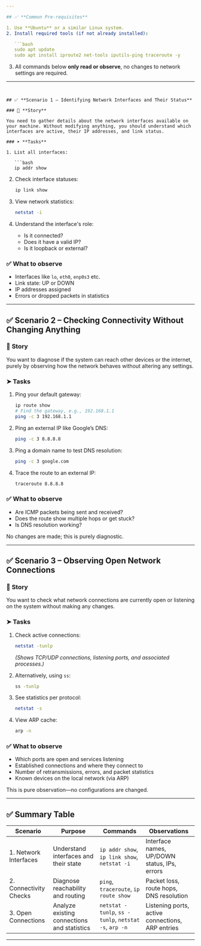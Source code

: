 ```yaml
---

## ✅ **Common Pre-requisites**

1. Use **Ubuntu** or a similar Linux system.
2. Install required tools (if not already installed):

   ```bash
   sudo apt update
   sudo apt install iproute2 net-tools iputils-ping traceroute -y
   ```
3. All commands below **only read or observe**, no changes to network settings are required.

---
```


## ✅ **Scenario 1 – Identifying Network Interfaces and Their Status**

### 📖 **Story**

You need to gather details about the network interfaces available on your machine. Without modifying anything, you should understand which interfaces are active, their IP addresses, and link status.

### ➤ **Tasks**

1. List all interfaces:

   ```bash
   ip addr show
   ```

2. Check interface statuses:

   ```bash
   ip link show
   ```

3. View network statistics:

   ```bash
   netstat -i
   ```

4. Understand the interface's role:

   * Is it connected?
   * Does it have a valid IP?
   * Is it loopback or external?

### ✅ **What to observe**

* Interfaces like `lo`, `eth0`, `enp0s3` etc.
* Link state: UP or DOWN
* IP addresses assigned
* Errors or dropped packets in statistics

---

## ✅ **Scenario 2 – Checking Connectivity Without Changing Anything**

### 📖 **Story**

You want to diagnose if the system can reach other devices or the internet, purely by observing how the network behaves without altering any settings.

### ➤ **Tasks**

1. Ping your default gateway:

   ```bash
   ip route show
   # Find the gateway, e.g., 192.168.1.1
   ping -c 3 192.168.1.1
   ```

2. Ping an external IP like Google’s DNS:

   ```bash
   ping -c 3 8.8.8.8
   ```

3. Ping a domain name to test DNS resolution:

   ```bash
   ping -c 3 google.com
   ```

4. Trace the route to an external IP:

   ```bash
   traceroute 8.8.8.8
   ```

### ✅ **What to observe**

* Are ICMP packets being sent and received?
* Does the route show multiple hops or get stuck?
* Is DNS resolution working?

No changes are made; this is purely diagnostic.

---

## ✅ **Scenario 3 – Observing Open Network Connections**

### 📖 **Story**

You want to check what network connections are currently open or listening on the system without making any changes.

### ➤ **Tasks**

1. Check active connections:

   ```bash
   netstat -tunlp
   ```

   *(Shows TCP/UDP connections, listening ports, and associated processes.)*

2. Alternatively, using `ss`:

   ```bash
   ss -tunlp
   ```

3. See statistics per protocol:

   ```bash
   netstat -s
   ```

4. View ARP cache:

   ```bash
   arp -n
   ```

### ✅ **What to observe**

* Which ports are open and services listening
* Established connections and where they connect to
* Number of retransmissions, errors, and packet statistics
* Known devices on the local network (via ARP)

This is pure observation—no configurations are changed.

---

## ✅ **Summary Table**

| Scenario               | Purpose                                     | Commands                                              | Observations                                     |
| ---------------------- | ------------------------------------------- | ----------------------------------------------------- | ------------------------------------------------ |
| 1. Network Interfaces  | Understand interfaces and their state       | `ip addr show`, `ip link show`, `netstat -i`          | Interface names, UP/DOWN status, IPs, errors     |
| 2. Connectivity Checks | Diagnose reachability and routing           | `ping`, `traceroute`, `ip route show`                 | Packet loss, route hops, DNS resolution          |
| 3. Open Connections    | Analyze existing connections and statistics | `netstat -tunlp`, `ss -tunlp`, `netstat -s`, `arp -n` | Listening ports, active connections, ARP entries |

---
